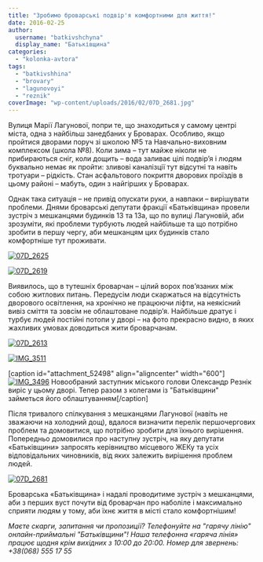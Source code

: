 ```yaml
---
title: "Зробимо броварські подвір'я комфортними для життя!"
date: 2016-02-25
author: 
  username: "batkivshchyna"
  display_name: "Батьківщина"
categories: 
  - "kolonka-avtora"
tags: 
  - "batkivshhina"
  - "brovary"
  - "lagunovoyi"
  - "reznik"
coverImage: "wp-content/uploads/2016/02/07D_2681.jpg"
---
```


Вулиця Марії Лагунової, попри те, що знаходиться у самому центрі міста, одна з найбільш занедбаних у Броварах. Особливо, якщо пройтися дворами поруч зі школою №5 та Навчально-виховним комплексом (школа №8). Коли зима – тут майже ніколи не прибираються сніг, коли дощить – вода заливає цілі подвір’я і людям буквально немає як пройти: зливові каналізції тут відсутні та навіть тротуари – рідкість. Стан асфальтового покриття дворових проїздів в цьому районі – мабуть, один з найгірших у Броварах.

Однак така ситуація – не привід опускати руки, а навпаки – вирішувати проблеми. Днями броварські депутати фракції «Батьківщина» провели зустріч з мешканцями будинків 13 та 13а, що по вулиці Лагуновій, аби зрозуміти, які проблеми турбують людей найбільше та що потрібно зробити в першу чергу, аби мешканцям цих будинків стало комфортніше тут проживати.

[![07D_2625](https://mpz.brovary.org/wp-content/uploads/2016/02/07D_2625.jpg)](https://mpz.brovary.org/wp-content/uploads/2016/02/07D_2625.jpg)

[![07D_2619](https://mpz.brovary.org/wp-content/uploads/2016/02/07D_2619.jpg)](https://mpz.brovary.org/wp-content/uploads/2016/02/07D_2619.jpg)

Виявилось, що в тутешніх броварчан – цілий ворох пов’язаних між собою житлових питань. Передусім люди скаржаться на відсутність дворового освітлення, на хронічно не працюючи ліфти, на неякісний вивіз сміття та зовсім не облаштоване подвір’я. Найбільше дратує і турбує людей постійні потопи у дворі – на фото прекрасно видно, в яких жахливих умовах доводиться жити броварчанам.

[![07D_2613](https://mpz.brovary.org/wp-content/uploads/2016/02/07D_2613.jpg)](https://mpz.brovary.org/wp-content/uploads/2016/02/07D_2613.jpg)

[![IMG_3511](https://mpz.brovary.org/wp-content/uploads/2016/02/IMG_3511.jpg)](https://mpz.brovary.org/wp-content/uploads/2016/02/IMG_3511.jpg)

\[caption id="attachment\_52498" align="aligncenter" width="600"\][![IMG_3496](https://mpz.brovary.org/wp-content/uploads/2016/02/IMG_3496.jpg)](https://mpz.brovary.org/wp-content/uploads/2016/02/IMG_3496.jpg) Новообраний заступник міського голови Олександр Резнік виріс у цьому дворі. Тепер разом з колегами із "Батьківщини" займеться його облаштуванням\[/caption\]

Після тривалого спілкування з мешканцями Лагунової (навіть не зважаючи на холодний дощ), вдалося визначити перелік першочергових проблем та домовитися, що потрібно зробити для їхнього вирішення. Попередньо домовилися про наступну зустріч, на яку депутати «Батьківщини» запросять керівництво місцевого ЖЕКу та усіх відповідальних чиновників, від яких залежить вирішення проблем людей.

[![07D_2681](https://mpz.brovary.org/wp-content/uploads/2016/02/07D_2681.jpg)](https://mpz.brovary.org/wp-content/uploads/2016/02/07D_2681.jpg)

Броварська «Батьківщина» і надалі проводитиме зустріч з мешканцями, аби з перших вуст почути від броварчан про наболіле і максимально сприяти людям у тому, аби їхнє життя в місті стало комфортнішим!

_Маєте скарги, запитання чи пропозиції? Телефонуйте на "гарячу лінію" онлайн-приймальні "Батьківщини"! Наша телефонна «гаряча лінія» працює щодня крім вихідних з 10:00 до 20:00. Номер для звернень: +38(068) 555 17 55_
